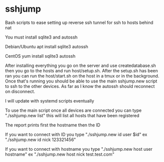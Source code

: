 # sshjump
Bash scripts to ease setting up reverse ssh tunnel for ssh to hosts behind nat

You must install sqlite3 and autossh

Debian/Ubuntu
apt install sqlite3 autossh

CentOS
yum install sqlite3 autossh

After installing everything you go on the server and use createdatabase.sh then you go to the hosts and run host/setup.sh. After the setup.sh has been ran you can run the host/start.sh on the host in a tmux or in the background. Once that's running you should be able to use the main sshjump.new script to ssh to the other devices. As far as I know the autossh should reconnect on disconnect. 

I will update with systemd scripts eventually

To use the main script once all devices are connected you can type "./sshjump.new list" this will list all hosts that have been registered

The report prints first the hostname then the ID

If you want to connect with ID you type "./sshjump.new id user $id" ex "./sshjump.new id nick 123321456"

If you want to connect with hostname you type "./sshjump.new host user hostname" ex "./sshjump.new host nick test.test.com"
